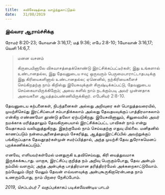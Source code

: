 ```yaml
---
title:  சுவிசேஷத்தை வாழ்ந்துகாட்டுதல்
date:   31/08/2019
---
```


### இவ்வார ஆராய்ச்சிக்கு 
ரோமர் 8:20-23; யோவான் 3:16,17; மத் 9:36; எபே 2:8-10; 1யோவான் 3:16,17; வெளி 14:6,7.

> <p>மனன வசனம்</p> 
> கிருபையினாலே விசுவாசத்தைக்கொண்டு இரட்சிக்கப்பட்டீர்கள்; இது உங்களால் உண்டானதல்ல, இது தேவனுடைய ஈவு;  ஒருவரும் பெருமைபாராட்டாதபடிக்கு இது கிரியைகளினால் உண்டானதல்ல; ஏனெனில், நற்கிரியைகளைச் செய்கிறதற்கு நாம் கிறிஸ்து இயேசுவுக்குள் சிருஷ்டிக்கப்பட்டு, தேவனுடைய செய்கையாயிருக்கிறோம்; அவை களில் நாம் நடக்கும்படி அவர் முன்னதாக அவைகளை ஆயத்தம்பண்ணியிருக்கிறார். எபேசியர் 2:8-10.

தேவனுடைய கற்பனைகள், நிபந்தனைகள் அல்லது அறிவுரை கள் பொறுத்தவரையில், முயற்சிசெய்து இரட்சிப்பைச் சம்பாதிக்கலாம் அல்லது தேவதயவுக்குப் பாத்திரமாகலாம் என்கிற எண்ணமோ தூண்டு தலோ ஏற்படுகிறது. இயேசுவினாலும், சிலுவையில் அவர் நமக்காக மரித்ததாலும் தேவகிருபையால் இரட்சிக்கப்பட்ட பாவிகள் நாம் என்று வேதாகமம் வலியுறுத்துகிறது. இதற்குமேல் நாம் செய்வதற்கு எதுவு மில்லை. மனிதனில் காணப்படும் நன்மைஅனைத்தையும் சேகரித்து, ஆத்துமஇரட்சிப்பில் அவற்றுக்குப் பங்கிருப்பதாக தேவதூதர்கள்முன் சமர்ப்பித்தால், அந்த முயற்சி தேவ துரோகமெனப் புறக்கணிக்கப்படும்.’ 

எனவே, எளியவர்கள்மேல் மனதுருகி உதவிசெய்வது, கிரி யைத்துவமாக இருக்கக்கூடாது. மாறாக, இரட்சிப்பு குறித்த நம் அறிவு பெருகும்போது, தேவ அன்பும் நம்மில் வளரும்; அந்த அன்புக்கு பாத்திரமான தரித்திரர்மேல் அக்கறைகாட்டுவோம். நம்மேலும் பிறர் மேலும் தேவன் எவ்வளவுக்கு அன்புகூருகிறாரென்பதை நாம்  உணரும்போது, நாம் பிறரை நேசிப்போம்.

_2019, செப்டம்பர் 7 வகுப்புக்காகப் படிக்கவேண்டிய பாடம்_